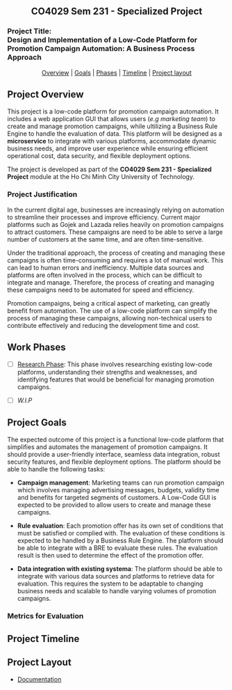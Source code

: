 <h2 align="center"> CO4029 Sem 231 - Specialized Project </h2>

### Project Title: <br/> Design and Implementation of a Low-Code Platform for Promotion Campaign Automation: A Business Process Approach

<p align="center">
  <a href="#project-overview">Overview</a> |
  <a href="#project-goals">Goals</a> |
  <a href="#work-phases"> Phases</a> |
  <a href="#project-timeline">Timeline</a> |
  <a href="#project-layout">Project layout</a>
</p>


## Project Overview

This project is a low-code platform for promotion campaign automation. It includes a web application GUI that allows users (*e.g marketing team*) to create and manage promotion campaigns, while ultilizing a Business Rule Engine to handle the evaluation of data. This platform will be designed as a **microservice** to integrate with various platforms, accommodate dynamic business needs, and improve user experience while ensuring efficient operational cost, data security, and flexible deployment options.

The project is developed as part of the **CO4029 Sem 231 - Specialized Project** module at the Ho Chi Minh City University of Technology.

### Project Justification

In the current digital age, businesses are increasingly relying on automation to streamline their processes and improve efficiency. Current major platforms such as Gojek and Lazada relies heavily on promotion campaigns to attract customers. These campaigns are need to be able to serve a large number of customers at the same time, and are often time-sensitive. 

Under the traditional approach, the process of creating and managing these campaigns is often time-consuming and requires a lot of manual work. This can lead to human errors and inefficiency. Multiple data sources and platforms are often involved in the process, which can be difficult to integrate and manage. Therefore, the process of creating and managing these campaigns need to be automated for speed and efficiency.
 
Promotion campaigns, being a critical aspect of marketing, can greatly benefit from automation. The use of a low-code platform can simplify the process of managing these campaigns, allowing non-technical users to contribute effectively and reducing the development time and cost.

## Work Phases

- [ ] [Research Phase](./documentation/research/README.md): This phase involves researching existing low-code platforms, understanding their strengths and weaknesses, and identifying features that would be beneficial for managing promotion campaigns.

- [ ] *W.I.P*

## Project Goals

The expected outcome of this project is a functional low-code platform that simplifies and automates the management of promotion campaigns. It should provide a user-friendly interface, seamless data integration, robust security features, and flexible deployment options. The platform should be able to handle the following tasks:

- **Campaign management**: Marketing teams can run promotion campaign which involves managing advertising messages, budgets, validity time and benefits for targeted segments of customers. A Low-Code GUI is expected to be provided to allow users to create and manage these campaigns.

- **Rule evaluation**: Each promotion offer has its own set of conditions that must be satisfied or complied with. The evaluation of these conditions is expected to be handled by a Business Rule Engine. The platform should be able to integrate with a BRE to evaluate these rules. The evaluation result is then used to determine the effect of the promotion offer.

- **Data integration with existing systema**: The platform should be able to integrate with various data sources and platforms to retrieve data for evaluation. This requires the system to be adaptable to changing business needs and scalable to handle varying volumes of promotion campaigns.

### Metrics for Evaluation

## Project Timeline

## Project Layout
 
- [Documentation](./documentation/README.md)
